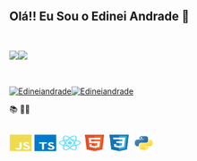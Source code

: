 

## Olá!! Eu Sou o Edinei Andrade 👋 

<br/>

[![](https://img.shields.io/badge/LinkedIn-0077B5?style=for-the-badge&logo=linkedin&logoColor=white)](https://www.linkedin.com/in/edinei-andrade-448541134/)[![](https://img.shields.io/badge/Gmail-D14836?style=for-the-badge&logo=gmail&logoColor=white)](mailto:edinei22.ba@gmail.com) 


<br/>


[![Edineiandrade](https://github-readme-stats.vercel.app/api?username=Edineiandrade&theme=radical)]()[![Edineiandrade](https://github-readme-stats.vercel.app/api/top-langs/?username=Edineiandrade&hide=html&layout=compact&theme=radical)]()

📚 🧑‍🎓
<br/>

<div style="display: inline_block"><br>
  <img align="center" alt="Rafa-Js" height="30" width="40" src="https://raw.githubusercontent.com/devicons/devicon/master/icons/javascript/javascript-plain.svg">
  <img align="center" alt="Rafa-Ts" height="30" width="40" src="https://raw.githubusercontent.com/devicons/devicon/master/icons/typescript/typescript-plain.svg">
  <img align="center" alt="Rafa-React" height="30" width="40" src="https://raw.githubusercontent.com/devicons/devicon/master/icons/react/react-original.svg">
  <img align="center" alt="Rafa-HTML" height="30" width="40" src="https://raw.githubusercontent.com/devicons/devicon/master/icons/html5/html5-original.svg">
  <img align="center" alt="Rafa-CSS" height="30" width="40" src="https://raw.githubusercontent.com/devicons/devicon/master/icons/css3/css3-original.svg">
  <img align="center" alt="Rafa-Python" height="30" width="40" src="https://raw.githubusercontent.com/devicons/devicon/master/icons/python/python-original.svg">
 
</div>

